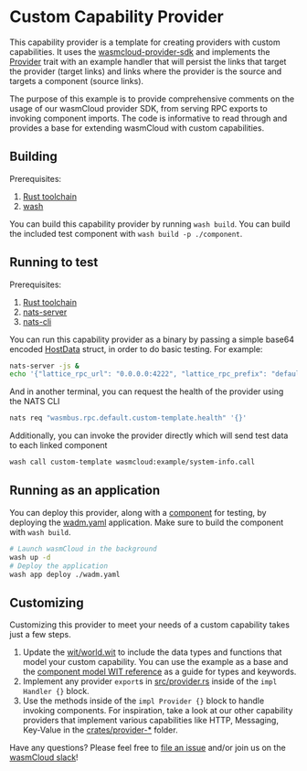 # Custom Capability Provider

This capability provider is a template for creating providers with custom capabilities. It uses the [wasmcloud-provider-sdk](https://crates.io/crates/wasmcloud-provider-sdk) and implements the [Provider](https://docs.rs/wasmcloud-provider-sdk/0.5.0/wasmcloud_provider_sdk/trait.Provider.html) trait with an example handler that will persist the links that target the provider (target links) and links where the provider is the source and targets a component (source links).

The purpose of this example is to provide comprehensive comments on the usage of our wasmCloud provider SDK, from serving RPC exports to invoking component imports. The code is informative to read through and provides a base for extending wasmCloud with custom capabilities.

## Building

Prerequisites:

1. [Rust toolchain](https://www.rust-lang.org/tools/install)
1. [wash](https://wasmcloud.com/docs/installation)

You can build this capability provider by running `wash build`. You can build the included test component with `wash build -p ./component`.

## Running to test

Prerequisites:

1. [Rust toolchain](https://www.rust-lang.org/tools/install)
1. [nats-server](https://github.com/nats-io/nats-server)
1. [nats-cli](https://github.com/nats-io/natscli)

You can run this capability provider as a binary by passing a simple base64 encoded [HostData](https://docs.rs/wasmcloud-core/0.6.0/wasmcloud_core/host/struct.HostData.html) struct, in order to do basic testing. For example:

```bash
nats-server -js &
echo '{"lattice_rpc_url": "0.0.0.0:4222", "lattice_rpc_prefix": "default", "provider_key": "custom-template", "config": {"foo": "bar"}, "env_values": {}, "link_definitions": [], "otel_config": {"enable_observability": false}}' | base64 | cargo run
```

And in another terminal, you can request the health of the provider using the NATS CLI

```bash
nats req "wasmbus.rpc.default.custom-template.health" '{}'
```

Additionally, you can invoke the provider directly which will send test data to each linked component

```bash
wash call custom-template wasmcloud:example/system-info.call
```

## Running as an application

You can deploy this provider, along with a [component](./component/) for testing, by deploying the [wadm.yaml](./wadm.yaml) application. Make sure to build the component with `wash build`.

```bash
# Launch wasmCloud in the background
wash up -d
# Deploy the application
wash app deploy ./wadm.yaml
```

## Customizing

Customizing this provider to meet your needs of a custom capability takes just a few steps.

1. Update the [wit/world.wit](./wit/world.wit) to include the data types and functions that model your custom capability. You can use the example as a base and the [component model WIT reference](https://component-model.bytecodealliance.org/design/wit.html) as a guide for types and keywords.
1. Implement any provider `export`s in [src/provider.rs](./src/provider.rs) inside of the `impl Handler {}` block.
1. Use the methods inside of the `impl Provider {}` block to handle invoking components. For inspiration, take a look at our other capability providers that implement various capabilities like HTTP, Messaging, Key-Value in the [crates/provider-\*](../../../../crates/) folder.

Have any questions? Please feel free to [file an issue](https://github.com/wasmCloud/wasmCloud/issues/new/choose) and/or join us on the [wasmCloud slack](https://slack.wasmcloud.com)!
